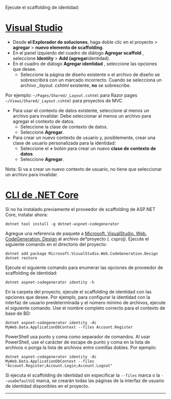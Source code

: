 Ejecute el scaffolding de identidad:

# <a name="visual-studiotabvisual-studio"></a>[Visual Studio](#tab/visual-studio)

* Desde **el Explorador de soluciones**, haga doble clic en el proyecto > **agregar** > **nuevo elemento de scaffolding**.
* En el panel izquierdo del cuadro de diálogo **Agregar scaffold** , seleccione **Identity** > **Add (agregar**identidad).
* En el cuadro de diálogo **Agregar identidad** , seleccione las opciones que desee.
  * Seleccione la página de diseño existente o el archivo de diseño se sobrescribirá con un marcado incorrecto. Cuando se selecciona un archivo  *\_layout. cshtml* existente, **no** se sobrescribe.

 Por ejemplo: `~/Pages/Shared/_Layout.cshtml` para Razor pages `~/Views/Shared/_Layout.cshtml` para proyectos de MVC
* Para usar el contexto de datos existente, seleccione al menos un archivo para invalidar. Debe seleccionar al menos un archivo para agregar el contexto de datos.
  * Seleccione la clase de contexto de datos.
  * Seleccione **Agregar**.
* Para crear un nuevo contexto de usuario y, posiblemente, crear una clase de usuario personalizada para la identidad:
  * Seleccione el **+** botón para crear un nuevo **clase de contexto de datos**.
  * Seleccione **Agregar**.

Nota: Si va a crear un nuevo contexto de usuario, no tiene que seleccionar un archivo para invalidar.

# <a name="net-core-clitabnetcore-cli"></a>[CLI de .NET Core](#tab/netcore-cli)

Si no ha instalado previamente el proveedor de scaffolding de ASP.NET Core, instalar ahora:

```dotnetcli
dotnet tool install -g dotnet-aspnet-codegenerator
```

Agregue una referencia de paquete a [Microsoft. VisualStudio. Web. CodeGeneration. Design](https://www.nuget.org/packages/Microsoft.VisualStudio.Web.CodeGeneration.Design/) al archivo de\*proyecto (. csproj). Ejecute el siguiente comando en el directorio del proyecto:

```dotnetcli
dotnet add package Microsoft.VisualStudio.Web.CodeGeneration.Design
dotnet restore
```

Ejecute el siguiente comando para enumerar las opciones de proveedor de scaffolding de identidad:

```dotnetcli
dotnet aspnet-codegenerator identity -h
```

En la carpeta del proyecto, ejecute el scaffolding de identidad con las opciones que desee. Por ejemplo, para configurar la identidad con la interfaz de usuario predeterminada y el número mínimo de archivos, ejecute el siguiente comando. Use el nombre completo correcto para el contexto de base de BD:

```dotnetcli
dotnet aspnet-codegenerator identity -dc MyWeb.Data.ApplicationDbContext --files Account.Register
```

PowerShell usa punto y coma como separador de comandos. Al usar PowerShell, use el carácter de escape de punto y coma en la lista de archivos o ponga la lista de archivos entre comillas dobles. Por ejemplo:

```dotnetcli
dotnet aspnet-codegenerator identity -dc MyWeb.Data.ApplicationDbContext --files "Account.Register;Account.Login;Account.Logout"
```

Si ejecuta el scaffolding de identidad sin especificar la `--files` marca o la `--useDefaultUI` marca, se crearán todas las páginas de la interfaz de usuario de identidad disponibles en el proyecto.

---
